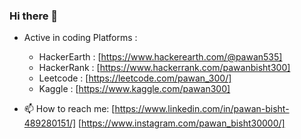 ### Hi there 👋

<!--
**Pawan300/Pawan300** is a ✨ _special_ ✨ repository because its `README.md` (this file) appears on your GitHub profile.

Here are some ideas to get you started:

- 🔭 I’m currently working on ...
- 🌱 I’m currently learning ...
- 👯 I’m looking to collaborate on ...
- 🤔 I’m looking for help with ...
- 💬 Ask me about ...
- 📫 How to reach me: ...
- 😄 Pronouns: ...
- ⚡ Fun fact: ...
-->

- Active in coding Platforms : 
   - HackerEarth : [https://www.hackerearth.com/@pawan535] 
   - HackerRank  : [https://www.hackerrank.com/pawanbisht300]
   - Leetcode    : [https://leetcode.com/pawan_300/]
   - Kaggle      : [https://www.kaggle.com/pawan300]
   
- 📫 How to reach me: [https://www.linkedin.com/in/pawan-bisht-489280151/] [https://www.instagram.com/pawan_bisht30000/]

